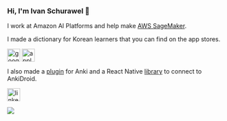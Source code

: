 ### Hi, I'm Ivan Schurawel 👋

I work at Amazon AI Platforms and help make [AWS SageMaker](https://aws.amazon.com/sagemaker/).

I made a dictionary for Korean learners that you can find on the app stores.

[<img align="center" src="https://iconape.com/wp-content/files/fa/64777/svg/google-play-store.svg" alt="google play" height="30" width="30" />](https://play.google.com/store/apps/details?id=com.schurawel.kl_dictionary&hl=en_US) [<img align="center" src="https://iconape.com/wp-content/files/pp/291881/svg/apple-ios-app-store-seeklogo.com.svg" alt="apple app store" height="30" width="30" />](https://itunes.apple.com/us/app/korean-learners-dictionary/id1417101471?mt=8)

I also made a [plugin](https://github.com/is343/anki_delay_deck) for Anki and a React Native [library](https://github.com/is343/react-native-ankidroid) to connect to AnkiDroid.



[<img align="center" src="https://iconape.com/wp-content/files/ot/76245/svg/linkedin-icon.svg" alt="linkedin" height="30" width="30" />](https://linkedin.com/in/ivan-schurawel)
<p align="center"> 
<a href="https://linkedin.com/in/ivan-schurawel" target="blank"></a>
</p>

![](https://hit.yhype.me/github/profile?user_id=30599893)
